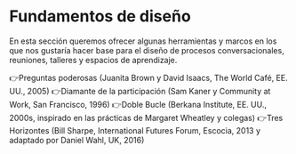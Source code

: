 # Fundamentos de diseño
En esta sección queremos ofrecer algunas herramientas y marcos en los que nos gustaría hacer base para el diseño de procesos conversacionales, reuniones, talleres y espacios de aprendizaje. 

👉Preguntas poderosas (Juanita Brown y David Isaacs, The World Café, EE. UU., 2005)
👉Diamante de la participación (Sam Kaner y Community at Work, San Francisco, 1996)
👉Doble Bucle (Berkana Institute, EE. UU., 2000s, inspirado en las prácticas de Margaret Wheatley y colegas)
👉Tres Horizontes (Bill Sharpe, International Futures Forum, Escocia, 2013 y adaptado por Daniel Wahl, UK, 2016)


